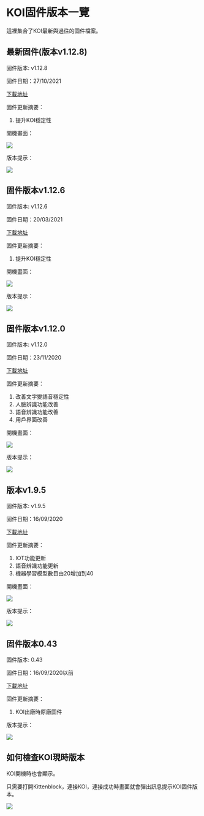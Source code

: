 # **KOI固件版本一覽**

這裡集合了KOI最新與過往的固件檔案。

## 最新固件(版本v1.12.8)

固件版本: v1.12.8

固件日期：27/10/2021

[下載地址](https://bit.ly/KOIFW1128)

固件更新摘要：

1. 提升KOI穩定性

開機畫面：

![](./images/25081.jpg)

版本提示：

![](./images/1_12_8.jpg)

## 固件版本v1.12.6

固件版本: v1.12.6

固件日期：20/03/2021

[下載地址](http://bit.ly/KOIFW1126)

固件更新摘要：

1. 提升KOI穩定性

開機畫面：

![](./images/25081.jpg)

版本提示：

![](./images/1_12_6.jpg)


##  固件版本v1.12.0

固件版本: v1.12.0

固件日期：23/11/2020

[下載地址](https://bit.ly/KOIFW1120)

固件更新摘要：

1. 改善文字變語音穩定性
2. 人臉辨識功能改善
3. 語音辨識功能改善
4. 用戶界面改善

開機畫面：

![](./images/25081.jpg)

版本提示：

![](./images/1_12_0.jpg)

## 版本v1.9.5

固件版本: v1.9.5

固件日期：16/09/2020

[下載地址](http://bit.ly/KOIFW195)

固件更新摘要：

1. IOT功能更新
2. 語音辨識功能更新
3. 機器學習模型數目由20增加到40

開機畫面：

![](./images/25081.jpg)

版本提示：

![](./images/195_1.jpg)

## 固件版本0.43

固件版本: 0.43

固件日期：16/09/2020以前

[下載地址](http://bit.ly/KOIFW043)

固件更新摘要：

1. KOI出廠時原廠固件

版本提示：

![](./images/043.jpg)

## 如何檢查KOI現時版本

KOI開機時也會顯示。

只需要打開Kittenblock，連接KOI，連接成功時畫面就會彈出訊息提示KOI固件版本。

![](./images/kb8.png)